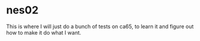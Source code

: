nes02
=====

This is where I will just do a bunch of tests on ca65, to learn it and figure out how to
make it do what I want.

